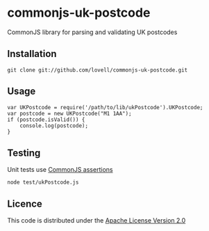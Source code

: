 # commonjs-uk-postcode

CommonJS library for parsing and validating UK postcodes

## Installation

    git clone git://github.com/lovell/commonjs-uk-postcode.git

## Usage

    var UKPostcode = require('/path/to/lib/ukPostcode').UKPostcode;
    var postcode = new UKPostcode("M1 1AA");
    if (postcode.isValid()) {
        console.log(postcode);
    }

## Testing

Unit tests use [CommonJS assertions](http://wiki.commonjs.org/wiki/Unit_Testing/1.0)

    node test/ukPostcode.js

## Licence

This code is distributed under the
[Apache License Version 2.0](http://www.apache.org/licenses/LICENSE-2.0.html)
